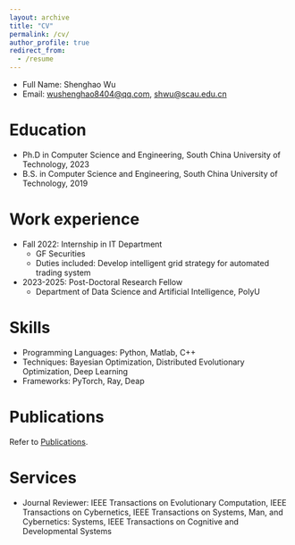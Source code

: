 ```yaml
---
layout: archive
title: "CV"
permalink: /cv/
author_profile: true
redirect_from:
  - /resume
---
```


* Full Name: Shenghao Wu
* Email: <wushenghao8404@qq.com>, <shwu@scau.edu.cn>

Education
======
* Ph.D in Computer Science and Engineering, South China University of Technology, 2023
* B.S. in Computer Science and Engineering, South China University of Technology, 2019

Work experience
======
* Fall 2022: Internship in IT Department
  * GF Securities
  * Duties included: Develop intelligent grid strategy for automated trading system
* 2023-2025: Post-Doctoral Research Fellow
  * Department of Data Science and Artificial Intelligence, PolyU

Skills
======
* Programming Languages: Python, Matlab, C++
* Techniques: Bayesian Optimization, Distributed Evolutionary Optimization, Deep Learning
* Frameworks: PyTorch, Ray, Deap

Publications
======
Refer to [Publications](https://wushenghao8404.github.io/publications).
  
Services
======
* Journal Reviewer: IEEE Transactions on Evolutionary Computation, IEEE Transactions on Cybernetics, IEEE Transactions on Systems, Man, and Cybernetics: Systems, IEEE Transactions on Cognitive and Developmental Systems
